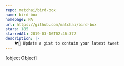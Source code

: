 ```yaml
---
repo: matchai/bird-box
name: bird-box
homepage: NA
url: https://github.com/matchai/bird-box
stars: 185
starredAt: 2019-03-16T02:46:37Z
description: |-
    🐦💬 Update a gist to contain your latest tweet
---
```


[object Object]
